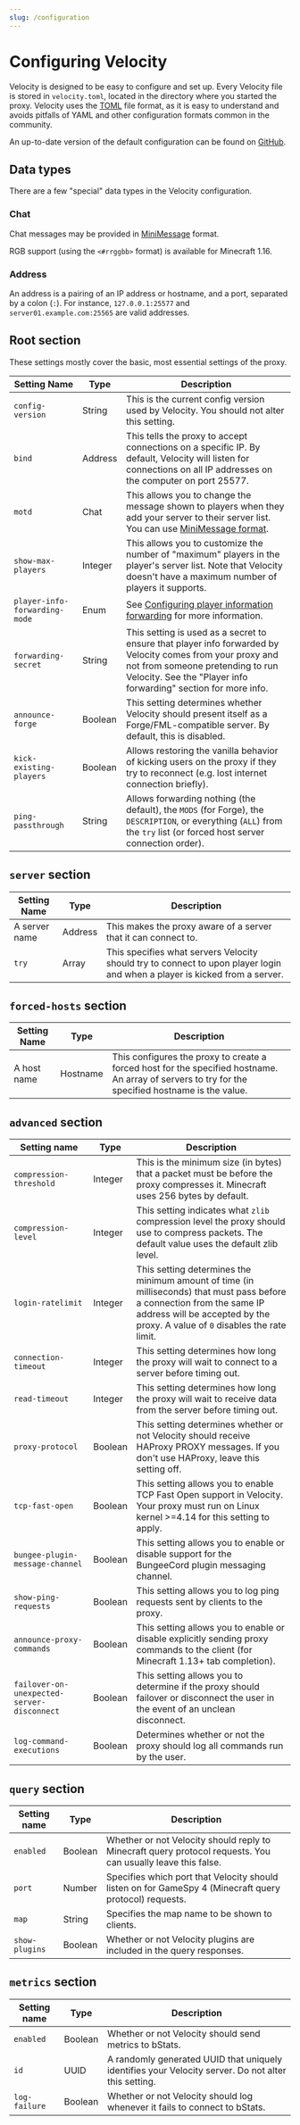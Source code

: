 ```yaml
---
slug: /configuration
---
```


# Configuring Velocity

Velocity is designed to be easy to configure and set up. Every Velocity file is stored in
`velocity.toml`, located in the directory where you started the proxy. Velocity uses the
[TOML](https://github.com/toml-lang/toml) file format, as it is easy to understand and avoids
pitfalls of YAML and other configuration formats common in the community.

An up-to-date version of the default configuration can be found on
[GitHub](https://github.com/PaperMC/Velocity/blob/dev/3.0.0/proxy/src/main/resources/default-velocity.toml).

## Data types

There are a few "special" data types in the Velocity configuration.

### Chat

Chat messages may be provided in [MiniMessage](https://docs.adventure.kyori.net/minimessage/format.html) format.

RGB support (using the `<#rrggbb>` format) is available for Minecraft 1.16.

### Address

An address is a pairing of an IP address or hostname, and a port, separated by a colon (`:`). For
instance, `127.0.0.1:25577` and `server01.example.com:25565` are valid addresses.

## Root section

These settings mostly cover the basic, most essential settings of the proxy.

| Setting Name                  | Type    | Description                                                                                                                                                                                                      |
| ----------------------------- | ------- | ---------------------------------------------------------------------------------------------------------------------------------------------------------------------------------------------------------------- |
| `config-version`              | String  | This is the current config version used by Velocity. You should not alter this setting.                                                                                                                          |
| `bind`                        | Address | This tells the proxy to accept connections on a specific IP. By default, Velocity will listen for connections on all IP addresses on the computer on port 25577.                                                 |
| `motd`                        | Chat    | This allows you to change the message shown to players when they add your server to their server list. You can use [MiniMessage format](https://docs.adventure.kyori.net/minimessage/format.html).               |
| `show-max-players`            | Integer | This allows you to customize the number of "maximum" players in the player's server list. Note that Velocity doesn't have a maximum number of players it supports.                                               |
| `player-info-forwarding-mode` | Enum    | See [Configuring player information forwarding](../getting-started/forwarding.md) for more information.                                                                                                          |
| `forwarding-secret`           | String  | This setting is used as a secret to ensure that player info forwarded by Velocity comes from your proxy and not from someone pretending to run Velocity. See the "Player info forwarding" section for more info. |
| `announce-forge`              | Boolean | This setting determines whether Velocity should present itself as a Forge/FML-compatible server. By default, this is disabled.                                                                                   |
| `kick-existing-players`       | Boolean | Allows restoring the vanilla behavior of kicking users on the proxy if they try to reconnect (e.g. lost internet connection briefly).                                                                            |
| `ping-passthrough`            | String  | Allows forwarding nothing (the default), the `MODS` (for Forge), the `DESCRIPTION`, or everything (`ALL`) from the `try` list (or forced host server connection order).                                          |

## `server` section

| Setting Name  | Type    | Description                                                                                                                |
| ------------- | ------- | -------------------------------------------------------------------------------------------------------------------------- |
| A server name | Address | This makes the proxy aware of a server that it can connect to.                                                             |
| `try`         | Array   | This specifies what servers Velocity should try to connect to upon player login and when a player is kicked from a server. |

## `forced-hosts` section

| Setting Name | Type     | Description                                                                                                                                       |
| ------------ | -------- | ------------------------------------------------------------------------------------------------------------------------------------------------- |
| A host name  | Hostname | This configures the proxy to create a forced host for the specified hostname. An array of servers to try for the specified hostname is the value. |

## `advanced` section

| Setting name                               | Type    | Description                                                                                                                                                                                             |
| ------------------------------------------ | ------- | ------------------------------------------------------------------------------------------------------------------------------------------------------------------------------------------------------- |
| `compression-threshold`                    | Integer | This is the minimum size (in bytes) that a packet must be before the proxy compresses it. Minecraft uses 256 bytes by default.                                                                          |
| `compression-level`                        | Integer | This setting indicates what `zlib` compression level the proxy should use to compress packets. The default value uses the default zlib level.                                                           |
| `login-ratelimit`                          | Integer | This setting determines the minimum amount of time (in milliseconds) that must pass before a connection from the same IP address will be accepted by the proxy. A value of `0` disables the rate limit. |
| `connection-timeout`                       | Integer | This setting determines how long the proxy will wait to connect to a server before timing out.                                                                                                          |
| `read-timeout`                             | Integer | This setting determines how long the proxy will wait to receive data from the server before timing out.                                                                                                 |
| `proxy-protocol`                           | Boolean | This setting determines whether or not Velocity should receive HAProxy PROXY messages. If you don't use HAProxy, leave this setting off.                                                                |
| `tcp-fast-open`                            | Boolean | This setting allows you to enable TCP Fast Open support in Velocity. Your proxy must run on Linux kernel >=4.14 for this setting to apply.                                                              |
| `bungee-plugin-message-channel`            | Boolean | This setting allows you to enable or disable support for the BungeeCord plugin messaging channel.                                                                                                       |
| `show-ping-requests`                       | Boolean | This setting allows you to log ping requests sent by clients to the proxy.                                                                                                                              |
| `announce-proxy-commands`                  | Boolean | This setting allows you to enable or disable explicitly sending proxy commands to the client (for Minecraft 1.13+ tab completion).                                                                      |
| `failover-on-unexpected-server-disconnect` | Boolean | This setting allows you to determine if the proxy should failover or disconnect the user in the event of an unclean disconnect.                                                                         |
| `log-command-executions`                   | Boolean | Determines whether or not the proxy should log all commands run by the user.                                                                                                                            |

## `query` section

| Setting name   | Type    | Description                                                                                                  |
| -------------- | ------- | ------------------------------------------------------------------------------------------------------------ |
| `enabled`      | Boolean | Whether or not Velocity should reply to Minecraft query protocol requests. You can usually leave this false. |
| `port`         | Number  | Specifies which port that Velocity should listen on for GameSpy 4 (Minecraft query protocol) requests.       |
| `map`          | String  | Specifies the map name to be shown to clients.                                                               |
| `show-plugins` | Boolean | Whether or not Velocity plugins are included in the query responses.                                         |

## `metrics` section

| Setting name  | Type    | Description                                                                                         |
| ------------- | ------- | --------------------------------------------------------------------------------------------------- |
| `enabled`     | Boolean | Whether or not Velocity should send metrics to bStats.                                              |
| `id`          | UUID    | A randomly generated UUID that uniquely identifies your Velocity server. Do not alter this setting. |
| `log-failure` | Boolean | Whether or not Velocity should log whenever it fails to connect to bStats.                          |
